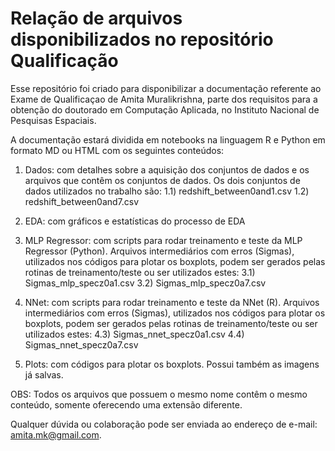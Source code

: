 # Relação de arquivos disponibilizados no repositório Qualificação

Esse repositório foi criado para disponibilizar a documentação referente ao Exame de Qualificaçao de Amita Muralikrishna, 
parte dos requisitos para a obtenção do doutorado em Computação Aplicada, no Instituto Nacional de Pesquisas Espaciais.

A documentação estará dividida em notebooks na linguagem R e Python em formato MD ou HTML com os seguintes conteúdos:

1) Dados: com detalhes sobre a aquisição dos conjuntos de dados e os arquivos que contêm os conjuntos de dados. Os dois conjuntos de dados utilizados no trabalho são:
  1.1) redshift_between0and1.csv 
  1.2) redshift_between0and7.csv

2) EDA: com gráficos e estatísticas do processo de EDA

3) MLP Regressor: com scripts para rodar treinamento e teste da MLP Regressor (Python). Arquivos intermediários com erros (Sigmas), utilizados nos códigos para plotar os boxplots, podem ser gerados pelas rotinas de treinamento/teste ou ser utilizados estes:
  3.1) Sigmas_mlp_specz0a1.csv
  3.2) Sigmas_mlp_specz0a7.csv

4) NNet: com scripts para rodar treinamento e teste da NNet (R). Arquivos intermediários com erros (Sigmas), utilizados nos códigos para plotar os boxplots, podem ser gerados pelas rotinas de treinamento/teste ou ser utilizados estes:
  4.3) Sigmas_nnet_specz0a1.csv
  4.4) Sigmas_nnet_specz0a7.csv

5) Plots: com códigos para plotar os boxplots. Possui também as imagens já salvas.

OBS: Todos os arquivos que possuem o mesmo nome contêm o mesmo conteúdo, somente oferecendo uma extensão diferente.

Qualquer dúvida ou colaboração pode ser enviada ao endereço de e-mail: amita.mk@gmail.com.
